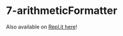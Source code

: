 # 7-arithmeticFormatter

Also available on [Repl.it here](https://replit.com/@maykcaldas/boilerplate-arithmetic-formatter#arithmetic_arranger.py)!
